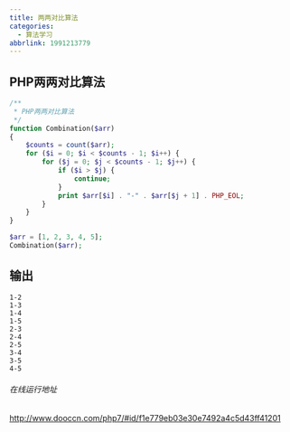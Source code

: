 ```yaml
---
title: 两两对比算法
categories:
  - 算法学习
abbrlink: 1991213779
---
```


## PHP两两对比算法

```php
/**
 * PHP两两对比算法
 */
function Combination($arr)
{
    $counts = count($arr);
    for ($i = 0; $i < $counts - 1; $i++) {
        for ($j = 0; $j < $counts - 1; $j++) {
            if ($i > $j) {
                continue;
            }
            print $arr[$i] . "-" . $arr[$j + 1] . PHP_EOL;
        }
    }
}

$arr = [1, 2, 3, 4, 5];
Combination($arr);
```

## 输出

```shell
1-2
1-3
1-4
1-5
2-3
2-4
2-5
3-4
3-5
4-5
```



###### 在线运行地址

http://www.dooccn.com/php7/#id/f1e779eb03e30e7492a4c5d43ff41201


